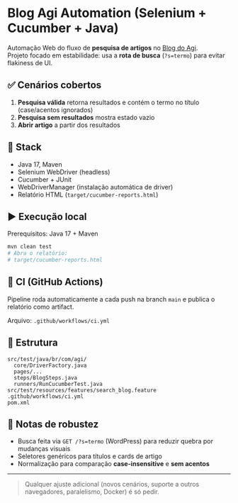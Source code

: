 # Blog Agi Automation (Selenium + Cucumber + Java)

Automação Web do fluxo de **pesquisa de artigos** no [Blog do Agi](https://blogdoagi.com.br/).  
Projeto focado em estabilidade: usa a **rota de busca** (`?s=termo`) para evitar flakiness de UI.

## ✅ Cenários cobertos
1. **Pesquisa válida** retorna resultados e contém o termo no título (case/acentos ignorados)
2. **Pesquisa sem resultados** mostra estado vazio
3. **Abrir artigo** a partir dos resultados

## 🧰 Stack
- Java 17, Maven
- Selenium WebDriver (headless)
- Cucumber + JUnit
- WebDriverManager (instalação automática de driver)
- Relatório HTML (`target/cucumber-reports.html`)

## ▶️ Execução local
Prerequisitos: Java 17 + Maven

```bash
mvn clean test
# Abra o relatório:
# target/cucumber-reports.html
```

## 🚀 CI (GitHub Actions)
Pipeline roda automaticamente a cada push na branch `main` e publica o relatório como artifact.

Arquivo: `.github/workflows/ci.yml`

## 📂 Estrutura
```
src/test/java/br/com/agi/
  core/DriverFactory.java
  pages/...
  steps/BlogSteps.java
  runners/RunCucumberTest.java
src/test/resources/features/search_blog.feature
.github/workflows/ci.yml
pom.xml
```

## 🔧 Notas de robustez
- Busca feita via `GET /?s=termo` (WordPress) para reduzir quebra por mudanças visuais
- Seletores genéricos para títulos e cards de artigo
- Normalização para comparação **case-insensitive** e **sem acentos**

---

> Qualquer ajuste adicional (novos cenários, suporte a outros navegadores, paralelismo, Docker) é só pedir.
